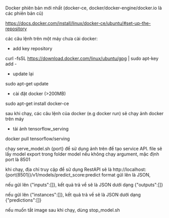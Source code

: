 
Docker phiên bản mới nhất (docker-ce, docker/docker-engine/docker.io là các phiên bản cũ)

https://docs.docker.com/install/linux/docker-ce/ubuntu/#set-up-the-repository

các câu lệnh trên một máy chưa cài docker:
- add key repository

curl -fsSL https://download.docker.com/linux/ubuntu/gpg | sudo apt-key add -

- update lại

sudo apt-get update

- cài đặt docker (>200MB)

sudo apt-get install docker-ce

sau khi chạy, các câu lệnh của docker (e.g docker run) sẽ chạy ảnh docker trên máy

- tải ảnh tensorflow_serving 

docker pull tensorflow/serving

chạy serve_model.sh {port} để sử dụng ảnh trên để tạo service API. file sẽ lấy model export trong folder model
nếu không chạy argument, mặc định port là 8501

khi chạy, địa chỉ truy cập để sử dụng RestAPI sẽ là http://localhost:{port(8501)}/v1/models/predict_score:predict
format gửi lên là JSON,

nếu gửi lên {"inputs":[]}, kết quả trả về sẽ là JSON dưới dạng {"outputs":[]}
	
nếu gửi lên {"instances":[]}, kết quả trả về sẽ là JSON dưới dạng {"predictions":[]}

nếu muốn tắt image sau khi chạy, dùng stop_model.sh
